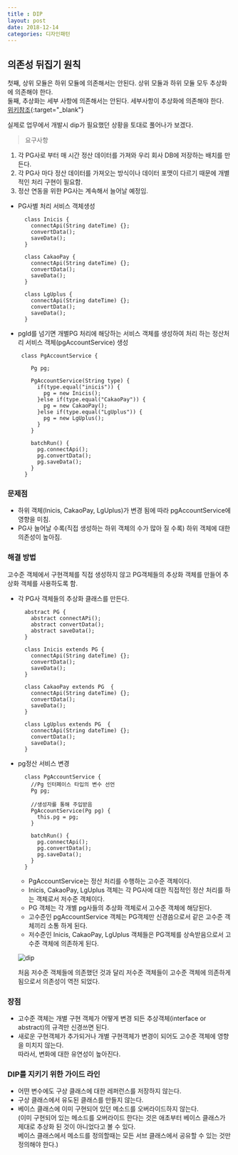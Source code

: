 ```yaml
---
title : DIP
layout: post
date: 2018-12-14
categories: 디자인패턴
---
```


## 의존성 뒤집기 원칙
  첫째, 상위 모듈은 하위 모듈에 의존해서는 안된다. 상위 모듈과 하위 모듈 모두 추상화에 의존해야 한다.  
  둘째, 추상화는 세부 사항에 의존해서는 안된다. 세부사항이 추상화에 의존해야 한다.  
  [위키참조](https://ko.wikipedia.org/wiki/%EC%9D%98%EC%A1%B4%EA%B4%80%EA%B3%84_%EC%97%AD%EC%A0%84_%EC%9B%90%EC%B9%99){:target="_blank"}
  
실제로 업무에서 개발시 dip가 필요했던 상황을 토대로 풀어나가 보겠다.
> 요구사항
  1. 각 PG사로 부터 매 시간 정산 데이터를 가져와 우리 회사 DB에 저장하는 배치를 만든다.
  2. 각 PG사 마다 정산 데이터를 가져오는 방식이나 데이터 포맷이 다르기 때문에 개별적인 처리 구현이 필요함.
  3. 정산 연동을 위한 PG사는 계속해서 늘어날 예정임.

* PG사별 처리 서비스 객체생성  
  
  ~~~
    class Inicis {
      connectApi(String dateTime) {}; 
      convertData(); 
      saveData();   
    }

    class CakaoPay {
      connectApi(String dateTime) {}; 
      convertData(); 
      saveData();   
    }

    class LgUplus {
      connectApi(String dateTime) {}; 
      convertData(); 
      saveData();   
    }
  ~~~
  
       
* pgId를 넘기면 개별PG 처리에 해당하는 서비스 객체를 생성하여 처리 하는 정산처리 
서비스 객체(pgAccountService) 생성  
  ~~~
   class PgAccountService {

      Pg pg;

      PgAccountService(String type) {
        if(type.equal("inicis")) {
          pg = new Inicis();
        }else if(type.equal("CakaoPay")) {
          pg = new CakaoPay();
        }else if(type.equal("LgUplus")) {
          pg = new LgUplus();
        }
      }

      batchRun() {    
        pg.connectApi();
        pg.convertData();
        pg.saveData();
      }  
    }
  ~~~
  
### 문제점
 * 하위 객체(Inicis, CakaoPay, LgUplus)가 변경 됨에 따라 pgAccountService에 영향을 미침. 
 * PG사 늘어날 수록(직접 생성하는 하위 객체의 수가 많아 질 수록) 하위 객체에 대한 의존성이 높아짐.
  
### 해결 방법
 고수준 객체에서 구현객체를 직접 생성하지 않고 PG객체들의 추상화 객체를 만들어 추상화 객체를 사용하도록 함.

* 각 PG사 객체들의 추상화 클래스를 만든다.
  ~~~
    abstract PG {
      abstract connectAPi();
      abstract convertData();
      abstract saveData();
    }

    class Inicis extends PG {
      connectApi(String dateTime) {}; 
      convertData(); 
      saveData();   
    }

    class CakaoPay extends PG  {
      connectApi(String dateTime) {}; 
      convertData(); 
      saveData();   
    }

    class LgUplus extends PG  {
      connectApi(String dateTime) {}; 
      convertData(); 
      saveData();   
    }
  ~~~

* pg정산 서비스 변경
  ~~~
    class PgAccountService {
      //Pg 인터페이스 타입의 변수 선언
      Pg pg; 
  
      //생성자를 통해 주입받음 
      PgAccountService(Pg pg) {
        this.pg = pg;             
      }

      batchRun() {    
        pg.connectApi();
        pg.convertData();
        pg.saveData();
      }  
    }
  ~~~
  
  * PgAccountService는 정산 처리를 수행하는 고수준 객체이다. 
  * Inicis, CakaoPay, LgUplus 객체는 각 PG사에 대한 직접적인 정산 처리를 하는 객체로서 저수준 객체이다.
  * PG 객체는 각 개별 pg사들의 추상화 객체로서 고수준 객체에 해당된다.
  * 고수준인 pgAccountService 객체는 PG객체만 신경씀으로서 같은 고수준 객체끼리 소통 하게 된다.
  * 저수준인 Inicis, CakaoPay, LgUplus 객체들은 PG객체를 상속받음으로서 고수준 객체에 의존하게 된다.
  
  ![dip]({{site.baseurl}}/assets/img/pattern/dip.png)
  
  처음 저수준 객체들에 의존했던 것과 달리 저수준 객체들이 고수준 객체에 의존하게 됨으로서 의존성이 역전 되었다.
  
### 장점
 * 고수준 객체는 개별 구현 객체가 어떻게 변경 되든 추상객체(interface or abstract)의 규격만 신경쓰면 된다.
 * 새로운 구현객체가 추가되거나 개별 구현객체가 변경이 되어도 고수준 객체에 영향을 미치지 않는다.  
   따라서, 변화에 대한 유연성이 높아진다. 
   
   
### DIP를 지키기 위한 가이드 라인 
  * 어떤 변수에도 구상 클래스에 대한 레퍼런스를 저장하지 않는다.
  * 구상 클래스에서 유도된 클래스를 만들지 않는다.
  * 베이스 클래스에 이미 구현되어 있던 메소드를 오버라이드하지 않는다.  
  (이미 구현되어 있는 메소드를 오버라이드 한다는 것은 애초부터 베이스 클래스가 제대로 추상화 된 것이 아니었다고 볼 수 있다.  
  베이스 클래스에서 메소드를 정의할때는 모든 서브 클래스에서 공유할 수 있는 것만 정의해야 한다.)
